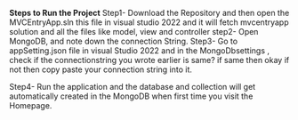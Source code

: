 **Steps to Run the Project**
Step1- Download the Repository and then open the MVCEntryApp.sln this file in visual studio 2022 and it will fetch mvcentryapp solution and all the files like model, view and controller
step2- Open MongoDB, and note down the connection String. 
Step3- Go to appSetting.json file in visual Studio 2022 and in the MongoDbsettings , check if the connectionstring you wrote earlier is same? if same then okay if not then copy paste
        your connection string into it.

Step4- Run the application and the database and collection will get automatically created in the MongoDB when first time you visit the Homepage.
